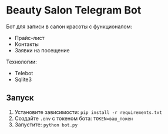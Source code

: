 # Beauty Salon Telegram Bot
Бот для записи в салон красоты с функционалом:
- Прайс-лист
- Контакты
- Заявки на посещение
  
Технологии:
- Telebot
- Sqlite3

## Запуск
1. Установите зависимости: `pip install -r requirements.txt`
2. Создайте `.env` с токеном бота: `TOKEN=ваш_токен`
3. Запустите: `python bot.py`
   
